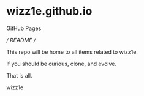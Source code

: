 # wizz1e.github.io
GitHub Pages

*/ README /*

This repo will be home to all items related to wizz1e.

If you should be curious, clone, and evolve.

That is all.

wizz1e